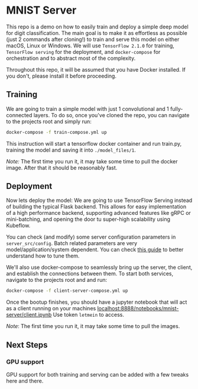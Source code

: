 # MNIST Server

This repo is a demo on how to easily train and deploy a simple deep model for digit classification. The main goal is to make it as effortless as possible (just 2 commands after cloning!) to train and serve this model on either macOS, Linux or Windows. We will use `TensorFlow 2.1.0` for training, `TensorFlow serving` for the deployment, and `docker-compose` for orchestration and to abstract most of the complexity.

Throughout this repo, it will be assumed that you have Docker installed. If you don't, please install it before proceeding.

## Training

We are going to train a simple model with just 1 convolutional and 1 fully-connected layers. To do so, once you've cloned the repo, you can navigate to the projects root and simply run:

```bash
docker-compose -f train-compose.yml up
```

This instruction will start a tensorflow docker container and run train.py, training the model and saving it into `./model_files/1`.

*Note:* The first time you run it, it may take some time to pull the docker image. After that it should be reasonably fast.

## Deployment

Now lets deploy the model: We are going to use TensorFlow Serving instead of building the typical Flask backend. This allows for easy implementation of a high performance backend, supporting advanced features like gRPC or mini-batching, and opening the door tu super-high scalability using Kubeflow.

You can check (and modify) some server configuration parameters in `server_src/config`. Batch related parameters are very model/application/system dependent. You can check [this guide](https://github.com/tensorflow/serving/tree/master/tensorflow_serving/batching#batch-scheduling-parameters-and-tuning) to better understand how to tune them.

We'll also use docker-compose to seamlessly bring up the server, the client, and establish the connections between them. To start both services, navigate to the projects root and  and run:

```bash
docker-compose -f client-server-compose.yml up
```

Once the bootup finishes, you should have a jupyter notebook that will act as a client running on your machines <localhost:8888/notebooks/mnist-server/client.ipynb> Use token `letmein` to access.

*Note*: The first time you run it, it may take some time to pull the images.

## Next Steps

### GPU support

GPU support for both training and serving can be added with a few tweaks here and there.
